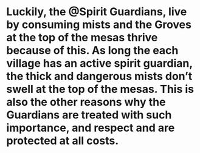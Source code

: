 # Luckily, the @Spirit Guardians, live by consuming mists and the Groves at the top of the mesas thrive because of this. As long the each village has an active spirit guardian, the thick and dangerous mists don’t swell at the top of the mesas. This is also the other reasons why the Guardians are treated with such importance, and respect and are protected at all costs.